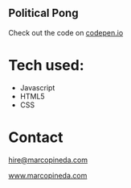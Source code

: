 ## Political Pong ##

Check out the code on [codepen.io]('http://codepen.io/mapineda/pen/MKoqpa')

# Tech used:

- Javascript
- HTML5
- CSS


# Contact


hire@marcopineda.com

www.marcopineda.com
